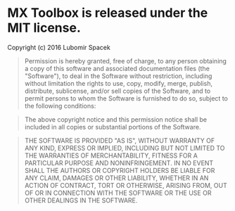 # MX Toolbox is released under the MIT license.

Copyright (c) 2016 Lubomir Spacek

> Permission is hereby granted, free of charge, to any person obtaining
> a copy of this software and associated documentation files (the "Software"),
> to deal in the Software without restriction, including without limitation the
> rights to use, copy, modify, merge, publish, distribute, sublicense, and/or
> sell copies of the Software, and to permit persons to whom the Software is
> furnished to do so, subject to the following conditions:

> The above copyright notice and this permission notice shall be included
> in all copies or substantial portions of the Software.

> THE SOFTWARE IS PROVIDED "AS IS", WITHOUT WARRANTY OF ANY KIND, EXPRESS OR
> IMPLIED, INCLUDING BUT NOT LIMITED TO THE WARRANTIES OF MERCHANTABILITY,
> FITNESS FOR A PARTICULAR PURPOSE AND NONINFRINGEMENT. IN NO EVENT SHALL
> THE AUTHORS OR COPYRIGHT HOLDERS BE LIABLE FOR ANY CLAIM, DAMAGES OR
> OTHER LIABILITY, WHETHER IN AN ACTION OF CONTRACT, TORT OR OTHERWISE,
> ARISING FROM, OUT OF OR IN CONNECTION WITH THE SOFTWARE OR THE USE OR
> OTHER DEALINGS IN THE SOFTWARE.
